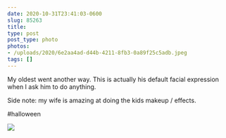 ```yaml
---
date: 2020-10-31T23:41:03-0600
slug: 85263
title: 
type: post
post_type: photo
photos:
- /uploads/2020/6e2aa4ad-d44b-4211-8fb3-0a89f25c5adb.jpeg
tags: []
---
```

My oldest went another way. This is actually his default facial expression when I ask him to do anything.


Side note: my wife is amazing at doing the kids makeup / effects.


#halloween


![](/uploads/2020/6e2aa4ad-d44b-4211-8fb3-0a89f25c5adb.jpeg)


